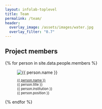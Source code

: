 ```yaml
---
layout: infolab-toplevel
title: Team
permalink: /team/
header:
  overlay_image: /assets/images/water.jpg
  overlay_filter: "0.7"
---
```


## Project members

<style>
  .profile p {
    font-size: 0.8em; /* Adjust this value as needed */
  }
</style>


<div class="profiles"> 
{% for person in site.data.people.members %}
<figure class="profile">
  <img class="profilepic" src="{{ person.pic }}" alt="{{ person.name }}">
  <figcaption class="profile">
    <p>
      <a href="{{ person.url }}" target="_blank">{{ person.name }}</a><br/>
      {{ person.title }} <br/> 
      {{ person.institution }} <br/> 
      {{ person.position }}
    </p>
  </figcaption>
</figure>
{% endfor %}
<div class="stop"/>
</div>
